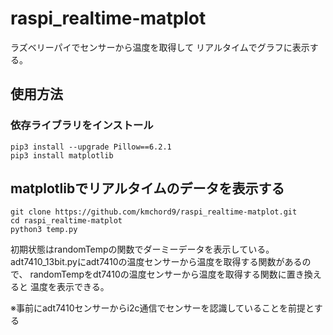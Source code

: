 # raspi_realtime-matplot

ラズベリーパイでセンサーから温度を取得して
リアルタイムでグラフに表示する。

## 使用方法
### 依存ライブラリをインストール

```
pip3 install --upgrade Pillow==6.2.1
pip3 install matplotlib
```

## matplotlibでリアルタイムのデータを表示する

```
git clone https://github.com/kmchord9/raspi_realtime-matplot.git
cd raspi_realtime-matplot
python3 temp.py
```
初期状態はrandomTempの関数でダーミーデータを表示している。
adt7410_13bit.pyにadt7410の温度センサーから温度を取得する関数があるので、
randomTempをdt7410の温度センサーから温度を取得する関数に置き換えると
温度を表示できる。

※事前にadt7410センサーからi2c通信でセンサーを認識していることを前提とする
